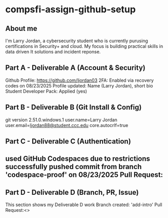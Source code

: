 # compsfi-assign-github-setup 
## About me
I'm Larry Jordan, a cybersecurity student who is currently purusing certifications in Security+ and cloud. My focus is building practical skills in data driven It solutions and incident reponse.
## Part A - Deliverable A (Account & Security)
Github Profile: https://github.com/ljordan03
2FA: Enabled via recovery codes on 08/23/2025
Profile updated: Name (Larry Jordan), short bio
Student Developer Pack: Applied (yes)
## Part B - Deliverable B (Git Install & Config)
git version 2.51.0.windows.1
user.name=Larry Jordan
user.email=ljordan88@student.ccc.edu
core.autocrlf=true
## Part C - Deliverable C (Authentication)
used GitHub Codespaces due to restrictions
successfully pushed commit from branch 'codespace-proof' on 08/23/2025
Pull Request: <paste your PR link here>
---
## Part D - Deliverable D (Branch, PR, Issue)
This section shows my Deliverable D work
Branch created: 'add-intro' 
Pull Request:<>